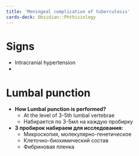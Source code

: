 ```yaml
---
title: 'Meningeal complication of tuberculosis'
cards-deck: Obsidian::Phthisiology
---
```


# Signs
- Intracranial hypertension
- 

# Lumbal punction
- **How Lumbal punction is performed?**
	- At the level of 3-5th lumbal vertebrae
	- Набирается по 3-5мл на каждую пробирку
- **3 пробирок набираем для исследования:**
	- Микроскопия, молекулярно-генетическое
	- Клеточно-биохимический состав
	- Фибриновая пленка